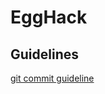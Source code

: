# EggHack

## Guidelines

[git commit guideline](https://www.conventionalcommits.org/en/v1.0.0/#summary)
